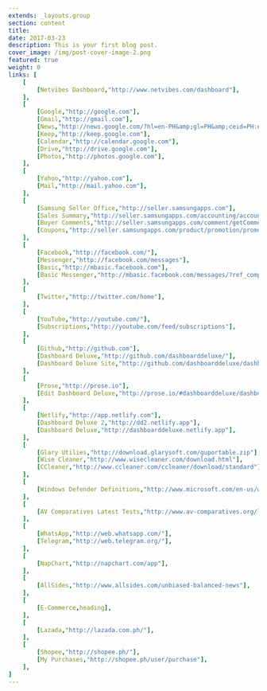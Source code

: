 ```yaml
---
extends: _layouts.group
section: content
title:
date: 2017-03-23
description: This is your first blog post.
cover_image: /img/post-cover-image-2.png
featured: true
weight: 0
links: [
    [
        [Netvibes Dashboard,"http://www.netvibes.com/dashboard"],
    ],
    [
        [Google,"http://google.com"],
        [Gmail,"http://gmail.com"],
        [News,"http://news.google.com/?hl=en-PH&amp;gl=PH&amp;ceid=PH:en"],
        [Keep,"http://keep.google.com"],
        [Calendar,"http://calendar.google.com"],
        [Drive,"http://drive.google.com"],
        [Photos,"http://photos.google.com"],
    ],
    [
        [Yahoo,"http://yahoo.com"],
        [Mail,"http://mail.yahoo.com"],
    ],
    [
        [Samsung Seller Office,"http://seller.samsungapps.com"],
        [Sales Summary,"http://seller.samsungapps.com/accounting/accountingList.as"],
        [Buyer Comments,"http://seller.samsungapps.com/comment/getCommentList.as"],
        [Coupons,"http://seller.samsungapps.com/product/promotion/promotioncoupon.as"],
    ],
    [
        [Facebook,"http://facebook.com/"],
        [Messenger,"http://facebook.com/messages"],
        [Basic,"http://mbasic.facebook.com"],
        [Basic Messenger,"http://mbasic.facebook.com/messages/?ref_component=mbasic_home_header&amp;ref_page=%2Fwap%2Fhome.php&amp;refid=8"],
    ],
    [
        [Twitter,"http://twitter.com/home"],
    ],
    [
        [YouTube,"http://youtube.com/"],
        [Subscriptions,"http://youtube.com/feed/subscriptions"],
    ],
    [
        [Github,"http://github.com"],
        [Dashboard Deluxe,"http://github.com/dashboarddeluxe/"],
        [Dashboard Deluxe Site,"http://github.com/dashboarddeluxe/dashboarddeluxe.github.io"],
    ],
    [
        [Prose,"http://prose.io"],
        [Edit Dashboard Deluxe,"http://prose.io/#dashboarddeluxe/dashboarddeluxe.github.io/edit/master/index.md"],
    ],
    [
        [Netlify,"http://app.netlify.com"],
        [Dashboard Deluxe 2,"http://dd2.netlify.app"],
        [Dashboard Deluxe,"http://dashboarddeluxe.netlify.app"],
    ],
    [
        [Glary Utilies,"http://download.glarysoft.com/guportable.zip"],
        [Wise Cleaner,"http://www.wisecleaner.com/download.html"],
        [CCleaner,"http://www.ccleaner.com/ccleaner/download/standard"],
    ],
    [
        [Windows Defender Definitions,"http://www.microsoft.com/en-us/wdsi/definitions"],
    ],
    [
        [AV Comparatives Latest Tests,"http://www.av-comparatives.org/latest-tests/"],
    ],
    [
        [WhatsApp,"http://web.whatsapp.com/"],
        [Telegram,"http://web.telegram.org/"],
    ],
    [
        [NapChart,"http://napchart.com/app"],
    ],
    [
        [AllSides,"http://www.allsides.com/unbiased-balanced-news"],
    ],
    [
        [E-Commerce,heading],
    ],
    [
        [Lazada,"http://lazada.com.ph/"],
    ],
    [
        [Shopee,"http://shopee.ph/"],
        [My Purchases,"http://shopee.ph/user/purchase"],
    ],
]
---
```

